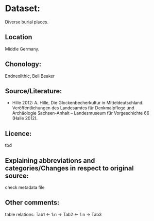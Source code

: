 # Dataset:

Diverse burial places.

## Location
Middle Germany.
  
## Chonology:
Endneolithic, Bell Beaker

## Source/Literature:
- Hille 2012: A. Hille, Die Glockenbecherkultur in Mitteldeutschland. Veröffentlichungen des Landesamtes für Denkmalpflege und Archäologie Sachsen-Anhalt – Landesmuseum für Vorgeschichte 66 (Halle 2012).

## Licence:
tbd

## Explaining abbreviations and categories/Changes in respect to original source:
check metadata file 

## Other comments:
table relations: Tab1 <- 1:n -> Tab2 <- 1:n -> Tab3
